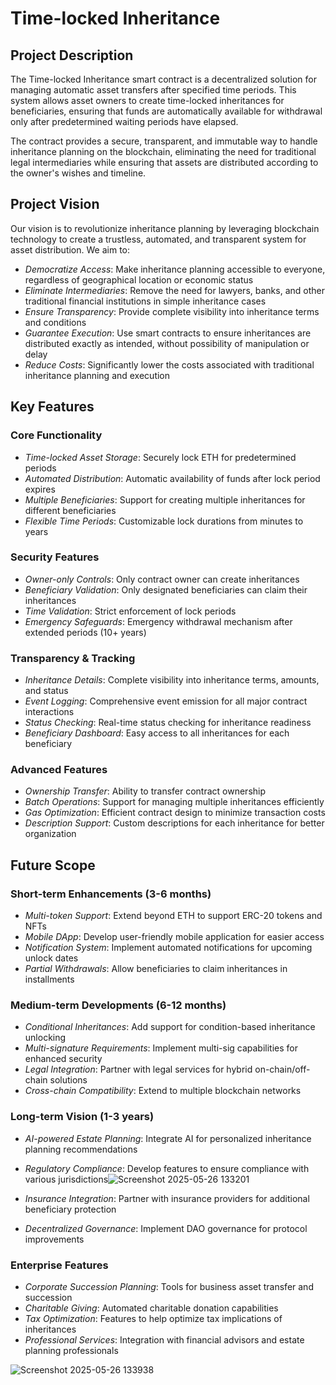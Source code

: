 # Time-locked Inheritance

## Project Description

The Time-locked Inheritance smart contract is a decentralized solution for managing automatic asset transfers after specified time periods. This system allows asset owners to create time-locked inheritances for beneficiaries, ensuring that funds are automatically available for withdrawal only after predetermined waiting periods have elapsed.

The contract provides a secure, transparent, and immutable way to handle inheritance planning on the blockchain, eliminating the need for traditional legal intermediaries while ensuring that assets are distributed according to the owner's wishes and timeline.

## Project Vision

Our vision is to revolutionize inheritance planning by leveraging blockchain technology to create a trustless, automated, and transparent system for asset distribution. We aim to:

- *Democratize Access*: Make inheritance planning accessible to everyone, regardless of geographical location or economic status
- *Eliminate Intermediaries*: Remove the need for lawyers, banks, and other traditional financial institutions in simple inheritance cases
- *Ensure Transparency*: Provide complete visibility into inheritance terms and conditions
- *Guarantee Execution*: Use smart contracts to ensure inheritances are distributed exactly as intended, without possibility of manipulation or delay
- *Reduce Costs*: Significantly lower the costs associated with traditional inheritance planning and execution

## Key Features

### Core Functionality
- *Time-locked Asset Storage*: Securely lock ETH for predetermined periods
- *Automated Distribution*: Automatic availability of funds after lock period expires
- *Multiple Beneficiaries*: Support for creating multiple inheritances for different beneficiaries
- *Flexible Time Periods*: Customizable lock durations from minutes to years

### Security Features
- *Owner-only Controls*: Only contract owner can create inheritances
- *Beneficiary Validation*: Only designated beneficiaries can claim their inheritances
- *Time Validation*: Strict enforcement of lock periods
- *Emergency Safeguards*: Emergency withdrawal mechanism after extended periods (10+ years)

### Transparency & Tracking
- *Inheritance Details*: Complete visibility into inheritance terms, amounts, and status
- *Event Logging*: Comprehensive event emission for all major contract interactions
- *Status Checking*: Real-time status checking for inheritance readiness
- *Beneficiary Dashboard*: Easy access to all inheritances for each beneficiary

### Advanced Features
- *Ownership Transfer*: Ability to transfer contract ownership
- *Batch Operations*: Support for managing multiple inheritances efficiently
- *Gas Optimization*: Efficient contract design to minimize transaction costs
- *Description Support*: Custom descriptions for each inheritance for better organization

## Future Scope

### Short-term Enhancements (3-6 months)
- *Multi-token Support*: Extend beyond ETH to support ERC-20 tokens and NFTs
- *Mobile DApp*: Develop user-friendly mobile application for easier access
- *Notification System*: Implement automated notifications for upcoming unlock dates
- *Partial Withdrawals*: Allow beneficiaries to claim inheritances in installments

### Medium-term Developments (6-12 months)
- *Conditional Inheritances*: Add support for condition-based inheritance unlocking
- *Multi-signature Requirements*: Implement multi-sig capabilities for enhanced security
- *Legal Integration*: Partner with legal services for hybrid on-chain/off-chain solutions
- *Cross-chain Compatibility*: Extend to multiple blockchain networks

### Long-term Vision (1-3 years)
- *AI-powered Estate Planning*: Integrate AI for personalized inheritance planning recommendations
- *Regulatory Compliance*: Develop features to ensure compliance with various jurisdictions![Screenshot 2025-05-26 133201](https://github.com/user-attachments/assets/b5fcd41f-c1d8-4de9-b953-46b9a301c98e)

- *Insurance Integration*: Partner with insurance providers for additional beneficiary protection
- *Decentralized Governance*: Implement DAO governance for protocol improvements

### Enterprise Features
- *Corporate Succession Planning*: Tools for business asset transfer and succession
- *Charitable Giving*: Automated charitable donation capabilities
- *Tax Optimization*: Features to help optimize tax implications of inheritances
- *Professional Services*: Integration with financial advisors and estate planning professionals





![Screenshot 2025-05-26 133938](https://github.com/user-attachments/assets/696bbab5-b8de-45f4-8868-6a6e9f8814e2)

